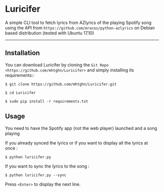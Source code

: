 
Luricifer
============

A simple CLI tool to fetch lyrics from AZlyrics of the playing Spotify song using the API from `https://github.com/mracos/python-azlyrics`
on Debian based distribution (tested with Ubuntu 17.10)

-------------

Installation
----------------------

You can download Luricifer by cloning the `Git Repo <https://github.com/mhtghn/Luricifer>` and simply installing its requirements::



    $ git clone https://github.com/mhtghn/Luricifer.git
    
    $ cd Luricifer
    
    $ sudo pip install -r requirements.txt
    
Usage
----------------------
You need to have the Spotify app (not the web player) launched and a song playing

If you already synced the lyrics or if you want to display all the lyrics at once : 

    $ python luricifer.py
    
If you want to sync the lyrics to the song : 

    $ python luricifer.py --sync
    
Press `<Enter>` to display the next line.
